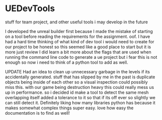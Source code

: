 # UEDevTools
stuff for team project, and other useful tools i may develop in the future

I developed the unreal builder first because I made the mistake of starting on a tool before reading the requirements for the assignment. oof.
I have had a hard time thinking of what kind of dev tool i would need to create for our project to be honest so this seemed like a good place to start but it is more just review
I did learn a bit more about the flags that are used when running the command line code to generate a ue project but i fear this is not enough so now i need to think of a python tool to add as well. 

UPDATE 
Had an idea to clean up unnecessary garbage in the levels if its accidentally generated. stuff that has slipped by me in the past is duplicate objects being inside of each other so 
a visual inspection could possibly miss this. with our game being destruction heavy this could really mess us up in performance. so i decided id make a tool to detect the same mesh overlapping itself
added a tolerance to it so that if its off ever so slightly we can still detect it. 
Definitely liking how many libraries python has because it makes somewhat complex things super easy. love how easy the documentation is to find as well!
